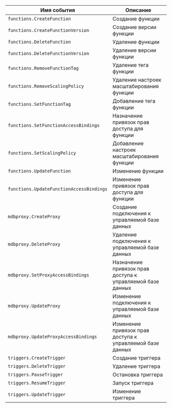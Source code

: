 Имя события | Описание
--- | ---
`functions.CreateFunction` | Создание функции
`functions.CreateFunctionVersion` | Создание версии функции
`functions.DeleteFunction` | Удаление функции
`functions.DeleteFunctionVersion` | Удаление версии функции
`functions.RemoveFunctionTag` | Удаление тега функции
`functions.RemoveScalingPolicy` | Удаление настроек масштабирования функции
`functions.SetFunctionTag` | Добавление тега функции
`functions.SetFunctionAccessBindings` | Назначение привязок прав доступа для функции
`functions.SetScalingPolicy` | Добавление настроек масштабирования функции
`functions.UpdateFunction` | Изменение функции
`functions.UpdateFunctionAccessBindings` | Изменение привязок прав доступа для функции
`mdbproxy.CreateProxy` | Создание подключения к управляемой базе данных
`mdbproxy.DeleteProxy` | Удаление подключения к управляемой базе данных
`mdbproxy.SetProxyAccessBindings` | Назначение привязок прав доступа к управляемой базе данных
`mdbproxy.UpdateProxy` | Изменение подключения к управляемой базе данных
`mdbproxy.UpdateProxyAccessBindings` | Изменение привязок прав доступа к управляемой базе данных
`triggers.CreateTrigger` | Создание триггера
`triggers.DeleteTrigger` | Удаление триггера
`triggers.PauseTrigger` | Остановка триггера
`triggers.ResumeTrigger` | Запуск триггера
`triggers.UpdateTrigger` | Изменение триггера
